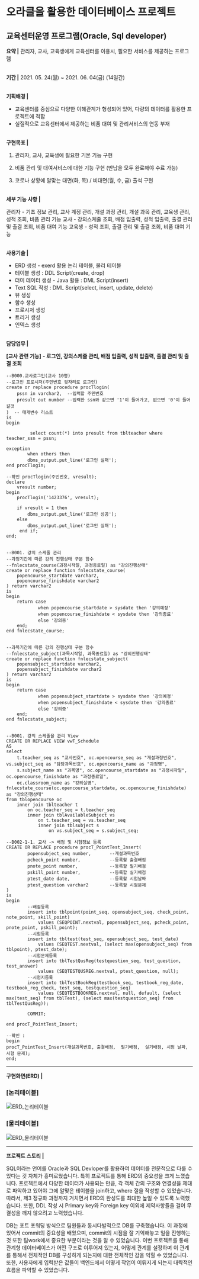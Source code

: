 # 오라클을 활용한 데이터베이스 프로젝트
## 교육센터운영 프로그램(Oracle, Sql developer)

**요약 |**
관리자, 교사, 교육생에게 교육센터를 이용시, 필요한 서비스를 제공하는 프로그램
<br><br>

**기간 |**
2021. 05. 24(월) ~ 2021. 06. 04(금) (14일간)
<br><br>           
            
**기획배경 |**
- 교육센터를 중심으로 다양한 이해관계가 형성되어 있어, 다량의 데이터를 활용한 프로젝트에 적합
- 실질적으로 교육센터에서 제공하는 비품 대여 및 관리서비스의 연동 부재
<br><br>       
            
**구현목표 |**
1. 관리자, 교사, 교육생에 필요한 기본 기능 구현

2. 비품 관리 및 대여서비스에 대한 기능 구현 (반납을 모두 완료해야 수료 가능)

3. 코로나 상황에 알맞는 대면(화, 목) / 비대면(월, 수, 금) 출석 구현
<br><br>       
             

**세부 기능 사항 |**

관리자 - 기초 정보 관리, 교사 계정 관리, 개설 과정 관리, 개설 과목 관리, 교육생 관리,
               성적 조회, 비품 관리 기능
교사 - 강의스케줄 조회, 배점 입출력, 성적 입출력, 출결 관리 및 출결 조회, 비품 대여 기능
교육생 - 성적 조회, 출결 관리 및 출결 조회, 비품 대여 기능
<br><br>   
            
**사용기술 |**
- ERD 생성 - exerd 활용	논리 테이블, 물리 테이블
- 테이블 생성 : DDL Script(create, drop)
- 더미 데이터 생성 - Java 활용	: DML Script(insert)
- Text SQL 작성	: DML Script(select, insert, update, delete)
- 뷰 생성
- 함수 생성
- 프로시저 생성
- 트리거 생성
- 인덱스 생성
<br><br>    
              
**담당업무 |**

**[교사 관련 기능]**
**- 로그인, 강의스케줄 관리, 배점 입출력, 성적 입출력, 출결 관리 및 출결 조회**

```
--B000.교사로그인(교사 10명)
--로그인 프로시저(주민번호 뒷자리로 로그인)
create or replace procedure procTlogin(
    pssn in varchar2,  --입력할 주민번호
    presult out number --입력한 ssn와 같으면 '1'이 들어가고, 없으면 '0'이 들어갈것
)  -- 매개변수 리스트
is  
begin
    
         select count(*) into presult from tblteacher where teacher_ssn = pssn;
         
exception
        when others then
        dbms_output.put_line('로그인 실패');
end procTlogin;

--확인 procTlogin(주민번호, vresult);
declare
    vresult number;
begin
    procTlogin('1423376', vresult);
    
    if vresult = 1 then
        dbms_output.put_line('로그인 성공');
    else
        dbms_output.put_line('로그인 실패');
     end if;
end;


--B001. 강의 스케줄 관리
--과정기간에 따른 강의 진행상태 구분 함수
--fnlecstate_course(과정시작일, 과정종료일) as "강의진행상태"
create or replace function fnlecstate_course(
    popencourse_startdate varchar2,
    popencourse_finishdate varchar2
) return varchar2
is
begin
    return case
            when popencourse_startdate > sysdate then '강의예정'
            when popencourse_finishdate < sysdate then '강의종료'
            else '강의중'
    end;
end fnlecstate_course;


--과목기간에 따른 강의 진행상태 구분 함수
--fnlecstate_subject(과목시작일, 과목종료일) as "강의진행상태"
create or replace function fnlecstate_subject(
    popensubject_startdate varchar2,
    popensubject_finishdate varchar2
) return varchar2
is
begin
    return case
            when popensubject_startdate > sysdate then '강의예정'
            when popensubject_finishdate < sysdate then '강의종료'
            else '강의중'
    end;
end fnlecstate_subject;


--B001. 강의 스케줄을 관리 View
CREATE OR REPLACE VIEW vwT_Schedule
AS
select 
    t.teacher_seq as "교사번호", oc.opencourse_seq as "개설과정번호",  vs.subject_seq as "담당과목번호", oc.opencourse_name as "과정명",
    s.subject_name as "과목명", oc.opencourse_startdate as "과정시작일", oc.opencourse_finishdate as "과정종료일", 
    oc.classroom_name as "강의실명", fnlecstate_course(oc.opencourse_startdate, oc.opencourse_finishdate) as "강의진행상태"  
from tblopencourse oc
    inner join tblteacher t
        on oc.teacher_seq = t.teacher_seq
        inner join tblAvailableSubject vs
            on t.teacher_seq = vs.teacher_seq
            inner join tblsubject s
                on vs.subject_seq = s.subject_seq;
                
--B002-1-1. 교사 -> 배점 및 시험정보 등록
CREATE OR REPLACE procedure procT_PointTest_Insert(
        popensubject_seq number,       --개설과목번호
        pcheck_point number,           --등록할 출결배점
        pnote_point number,            --등록할 필기배점
        pskill_point number,           --등록할 실기배점
        ptest_date date,               --등록할 시험날짜
        ptest_question varchar2        --등록할 시험문제
)
is
begin
        --배점등록
        insert into tblpoint(point_seq, opensubject_seq, check_point, note_point, skill_point) 
            values (SEQPOINT.nextval, popensubject_seq, pcheck_point,  pnote_point, pskill_point);
        --시험등록
        insert into tbltest(test_seq, opensubject_seq, test_date) 
            values (SEQTEST.nextval, (select max(opensubject_seq) from tblpoint), ptest_date);
        --시험문제등록
        insert into tblTestQusReg(testquestion_seq, test_question, test_answer) 
            values (SEQTESTQUSREG.nextval, ptest_question, null);
        --시험지등록
        insert into tblTestBookReg(testbook_seq, testbook_reg_date, testbook_reg_check, test_seq, testquestion_seq)
            values (SEQTESTBOOKREG.nextval, null, default, (select max(test_seq) from tblTest), (select max(testquestion_seq) from tblTestQusReg));
        
        COMMIT;
        
end procT_PointTest_Insert;

--확인 : 
begin
procT_PointTest_Insert(개설과목번호, 출결배점,  필기배점,  실기배점, 시험 날짜, 시험 문제);
end;
```
***

**구현화면(ERD) |**
### [논리테이블]
![ERD_논리테이블](https://user-images.githubusercontent.com/76515187/129566082-89d2c447-5d4f-4783-91bc-428a836ac065.png)

### [물리테이블]
![ERD_물리테이블](https://user-images.githubusercontent.com/76515187/129566089-9c6cb3bc-ea21-4d70-b3de-7a4de59f95e5.png)

***

**프로젝트 스토리 |**

SQL이라는 언어를 Oracle과 SQL Devloper를 활용하여 데이터를 전문적으로 다룰 수 있다는 것 자체가 흥미로웠습니다. 특히 프로젝트를 통해 ERD의 중요성을 크게 느꼈습니다. 프로젝트에서 다양한 데이터가 사용되는 만큼, 각 객체 간의 구조와 연결성을 제대로 파악하고 있어야 그에 알맞은 테이블을 join하고, where 절을 작성할 수 있었습니다. 따라서, 제3 정규화 과정까지 거치면서 ERD의 완성도를 최대한 높일 수 있도록 노력했습니다. 또한, DDL 작성 시 Primary key와 Foreign key 이외에 제약사항들을 걸어 무결성을 깨지 않으려고 노력했습니다.

DB는 포트 포워딩 방식으로 팀원들과 동시다발적으로 DB를 구축했습니다. 이 과정에 있어서 commit의 중요성을 배웠으며, commit의 시점을 잘 기억해놓고 일을 진행하는 것 또한 팀work에서 중요한 부분이라는 것을 알 수 있었습니다. 이번 프로젝트를 통해 관계형 데이터베이스가 어떤 구조로 이루어져 있는지, 어떻게 관계를 설정하며 이 관계를 통해서 전체적인 DB를 구성하게 되는지에 대한 전체적인 감을 익힐 수 있었습니다. 또한, 사용자에게 입력받은 값들이 백엔드에서 어떻게 작업이 이뤄지게 되는지 대략적인 흐름을 파악할 수 있었습니다.







